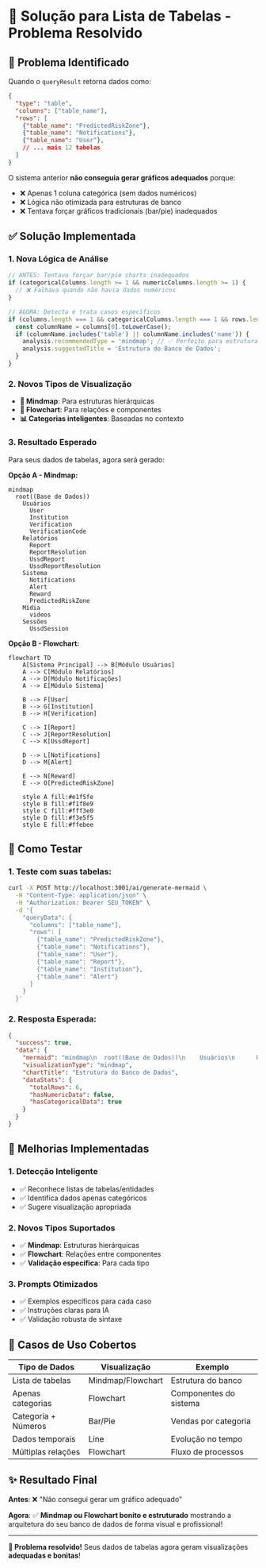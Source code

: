 # 🔧 Solução para Lista de Tabelas - Problema Resolvido

## 🎯 **Problema Identificado**

Quando o `queryResult` retorna dados como:
```json
{
  "type": "table",
  "columns": ["table_name"],
  "rows": [
    {"table_name": "PredictedRiskZone"},
    {"table_name": "Notifications"},
    {"table_name": "User"},
    // ... mais 12 tabelas
  ]
}
```

O sistema anterior **não conseguia gerar gráficos adequados** porque:
- ❌ Apenas 1 coluna categórica (sem dados numéricos)
- ❌ Lógica não otimizada para estruturas de banco
- ❌ Tentava forçar gráficos tradicionais (bar/pie) inadequados

## ✅ **Solução Implementada**

### **1. Nova Lógica de Análise**
```javascript
// ANTES: Tentava forçar bar/pie charts inadequados
if (categoricalColumns.length >= 1 && numericColumns.length >= 1) {
  // ❌ Falhava quando não havia dados numéricos
}

// AGORA: Detecta e trata casos específicos
if (columns.length === 1 && categoricalColumns.length === 1 && rows.length > 5) {
  const columnName = columns[0].toLowerCase();
  if (columnName.includes('table') || columnName.includes('name')) {
    analysis.recommendedType = 'mindmap'; // ✅ Perfeito para estruturas!
    analysis.suggestedTitle = 'Estrutura do Banco de Dados';
  }
}
```

### **2. Novos Tipos de Visualização**
- **🧠 Mindmap**: Para estruturas hierárquicas
- **🔄 Flowchart**: Para relações e componentes
- **📊 Categorias inteligentes**: Baseadas no contexto

### **3. Resultado Esperado**

Para seus dados de tabelas, agora será gerado:

**Opção A - Mindmap:**
```mermaid
mindmap
  root((Base de Dados))
    Usuários
      User
      Institution
      Verification
      VerificationCode
    Relatórios
      Report
      ReportResolution
      UssdReport
      UssdReportResolution
    Sistema
      Notifications
      Alert
      Reward
      PredictedRiskZone
    Mídia
      videos
    Sessões
      UssdSession
```

**Opção B - Flowchart:**
```mermaid
flowchart TD
    A[Sistema Principal] --> B[Módulo Usuários]
    A --> C[Módulo Relatórios] 
    A --> D[Módulo Notificações]
    A --> E[Módulo Sistema]
    
    B --> F[User]
    B --> G[Institution]
    B --> H[Verification]
    
    C --> I[Report]
    C --> J[ReportResolution]
    C --> K[UssdReport]
    
    D --> L[Notifications]
    D --> M[Alert]
    
    E --> N[Reward]
    E --> O[PredictedRiskZone]
    
    style A fill:#e1f5fe
    style B fill:#f1f8e9
    style C fill:#fff3e0
    style D fill:#f3e5f5
    style E fill:#ffebee
```

## 🧪 **Como Testar**

### **1. Teste com suas tabelas:**
```bash
curl -X POST http://localhost:3001/ai/generate-mermaid \
  -H "Content-Type: application/json" \
  -H "Authorization: Bearer SEU_TOKEN" \
  -d '{
    "queryData": {
      "columns": ["table_name"],
      "rows": [
        {"table_name": "PredictedRiskZone"},
        {"table_name": "Notifications"},
        {"table_name": "User"},
        {"table_name": "Report"},
        {"table_name": "Institution"},
        {"table_name": "Alert"}
      ]
    }
  }'
```

### **2. Resposta Esperada:**
```json
{
  "success": true,
  "data": {
    "mermaid": "mindmap\n  root((Base de Dados))\n    Usuários\n      User\n      Institution\n    Relatórios\n      Report\n    Sistema\n      Notifications\n      Alert\n      PredictedRiskZone",
    "visualizationType": "mindmap",
    "chartTitle": "Estrutura do Banco de Dados",
    "dataStats": {
      "totalRows": 6,
      "hasNumericData": false,
      "hasCategoricalData": true
    }
  }
}
```

## 🎯 **Melhorias Implementadas**

### **1. Detecção Inteligente**
- ✅ Reconhece listas de tabelas/entidades
- ✅ Identifica dados apenas categóricos
- ✅ Sugere visualização apropriada

### **2. Novos Tipos Suportados**
- ✅ **Mindmap**: Estruturas hierárquicas
- ✅ **Flowchart**: Relações entre componentes
- ✅ **Validação específica**: Para cada tipo

### **3. Prompts Otimizados**
- ✅ Exemplos específicos para cada caso
- ✅ Instruções claras para IA
- ✅ Validação robusta de sintaxe

## 🚀 **Casos de Uso Cobertos**

| Tipo de Dados | Visualização | Exemplo |
|---|---|---|
| Lista de tabelas | Mindmap/Flowchart | Estrutura do banco |
| Apenas categorias | Flowchart | Componentes do sistema |
| Categoria + Números | Bar/Pie | Vendas por categoria |
| Dados temporais | Line | Evolução no tempo |
| Múltiplas relações | Flowchart | Fluxo de processos |

## ✨ **Resultado Final**

**Antes**: ❌ "Não consegui gerar um gráfico adequado"

**Agora**: ✅ **Mindmap ou Flowchart bonito e estruturado** mostrando a arquitetura do seu banco de dados de forma visual e profissional!

---

**🎉 Problema resolvido!** Seus dados de tabelas agora geram visualizações **adequadas e bonitas**!
